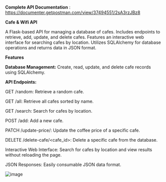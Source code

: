 **Complete API Documentation** : https://documenter.getpostman.com/view/37494551/2sA3rzJBz8



**Cafe & Wifi API**


A Flask-based API for managing a database of cafes. Includes endpoints to retrieve, add, update, and delete cafes. Features an interactive web interface for searching cafes by location. Utilizes SQLAlchemy for database operations and returns data in JSON format.




**Features**


**Database Management:** Create, read, update, and delete cafe records using SQLAlchemy.


**API Endpoints:**

GET /random: Retrieve a random cafe.

GET /all: Retrieve all cafes sorted by name.

GET /search: Search for cafes by location.

POST /add: Add a new cafe.

PATCH /update-price/<id>: Update the coffee price of a specific cafe.

DELETE /delete-cafe/<cafe_id>: Delete a specific cafe from the database.

Interactive Web Interface: Search for cafes by location and view results without reloading the page.

JSON Responses: Easily consumable JSON data format.


![image](https://github.com/user-attachments/assets/2781c3ec-449f-4d19-a48d-d13509ec991f)

